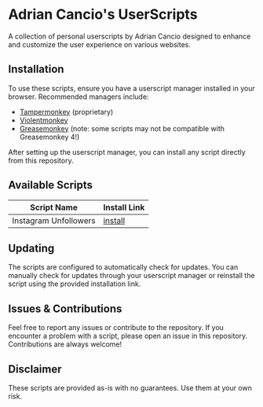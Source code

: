 # Adrian Cancio's UserScripts

A collection of personal userscripts by Adrian Cancio designed to enhance and customize the user experience on various websites.

## Installation

To use these scripts, ensure you have a userscript manager installed in your browser. Recommended managers include:

- [Tampermonkey](https://www.tampermonkey.net/) (proprietary)
- [Violentmonkey](https://violentmonkey.github.io/get-it/)
- [Greasemonkey](https://addons.mozilla.org/firefox/addon/greasemonkey/) (note: some scripts may not be compatible with Greasemonkey 4!)

After setting up the userscript manager, you can install any script directly from this repository.

## Available Scripts

| Script Name                | Install Link                                              |
|----------------------------|-----------------------------------------------------------|
| Instagram Unfollowers      | [install](https://github.com/adrian-cancio/UserScripts/raw/master/scripts/instagram-unfollowers.user.js) |

## Updating

The scripts are configured to automatically check for updates. You can manually check for updates through your userscript manager or reinstall the script using the provided installation link.

## Issues & Contributions

Feel free to report any issues or contribute to the repository. If you encounter a problem with a script, please open an issue in this repository. Contributions are always welcome!

## Disclaimer

These scripts are provided as-is with no guarantees. Use them at your own risk.
